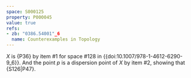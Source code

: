 ```yaml
---
space: S000125
property: P000045
value: true
refs:
- zb: "0386.54001"_6
  name: Counterexamples in Topology
---
```


$X$ is {P36} by item #1 for space #128 in {{doi:10.1007/978-1-4612-6290-9_6}}.
And the point $p$ is a dispersion point of $X$ by item #2,
showing that {S126|P47}.
